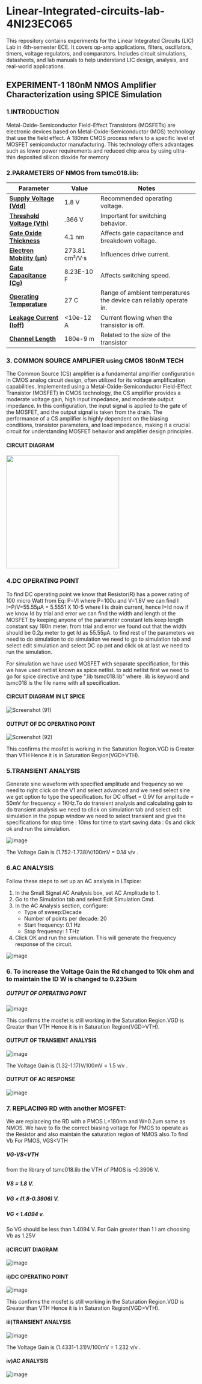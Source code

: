 # Linear-Integrated-circuits-lab-4NI23EC065
This repository contains experiments for the Linear Integrated Circuits (LIC) Lab in 4th-semester ECE. It covers op-amp applications, filters, oscillators, timers, voltage regulators, and comparators. Includes circuit simulations, datasheets, and lab manuals to help understand LIC design, analysis, and real-world applications.
## EXPERIMENT-1 180nM NMOS Amplifier Characterization using SPICE Simulation
### 1.INTRODUCTION
Metal-Oxide-Semiconductor Field-Effect Transistors (MOSFETs) are electronic devices based on Metal-Oxide-Semiconductor (MOS) technology that use the field effect. A 180nm CMOS process refers to a specific level of MOSFET semiconductor manufacturing. This technology offers advantages such as lower power requirements and reduced chip area by using ultra-thin deposited silicon dioxide for memory
### 2.PARAMETERS OF NMOS from tsmc018.lib:

| Parameter                  | Value                    | Notes                                                                    |
| -------------------------- | ------------------------ | ------------------------------------------------------------------------ |
| **[Supply Voltage (Vdd)](pplx://action/followup)**   | 1.8 V                    | Recommended operating voltage.                                         |
| **[Threshold Voltage (Vth)](pplx://action/followup)** | .366 V              | Important for switching behavior.                                       |
| **[Gate Oxide Thickness](pplx://action/followup)**   | 4.1 nm                  | Affects gate capacitance and breakdown voltage.                           |
| **[Electron Mobility (μn)](pplx://action/followup)** | 273.81 cm²/V·s          | Influences drive current.                                                         |
| **[Gate Capacitance (Cg)](pplx://action/followup)**  | 8.23E-10 F        | Affects switching speed.                                                 |
| **[Operating Temperature](pplx://action/followup)**  |  27 C             | Range of ambient temperatures the device can reliably operate in.         |
| **[Leakage Current (Ioff)](pplx://action/followup)** | <10e-12 A                | Current flowing when the transistor is off.                             |
| **[Channel Length](pplx://action/followup)**         | 180e-9 m                 | Related to the size of the transistor                                    |
### 3. COMMON SOURCE AMPLIFIER using CMOS 180nM TECH
The Common Source (CS) amplifier is a fundamental amplifier configuration in CMOS analog circuit design, often utilized for its voltage amplification capabilities. Implemented using a Metal-Oxide-Semiconductor Field-Effect Transistor (MOSFET) in CMOS technology, the CS amplifier provides a moderate voltage gain, high input impedance, and moderate output impedance. In this configuration, the input signal is applied to the gate of the MOSFET, and the output signal is taken from the drain. The performance of a CS amplifier is highly dependent on the biasing conditions, transistor parameters, and load impedance, making it a crucial circuit for understanding MOSFET behavior and amplifier design principles.
#### CIRCUIT DIAGRAM
<img src="https://github.com/user-attachments/assets/93230bc0-0532-408f-a659-c1b7883a1c13" width="300" height="300"/>

### 4.DC OPERATING POINT
To find DC operating point we know that Resistor(R) has a power rating of 100 micro Watt from Eq: P=VI where P=100u and V=1.8V we can find I I=P/V=55.55µA = 5.5551 X 10-5 where I is drain current, hence I=Id now if we know Id by trial and error we can find the width and length ot the MOSFET by keeping anyone of the parameter constant lets keep length constant say 180n meter. from trial and error we found out that the width should be 0.2µ meter to get Id as 55.55µA. to find rest of the parameters we need to do simulation to do simulation we need to go to simulation tab and select edit simulation and select DC op pnt and click ok at last we need to run the simulation.

For simulation we have used MOSFET with separate specification, for this we have used netlist known as spice netlist. to add netlist first we need to go for spice directive and type ".lib tsmc018.lib" where .lib is keyword and tsmc018 is the file name with all specification.
#### CIRCUIT DIAGRAM IN LT SPICE
![Screenshot (91)](https://github.com/user-attachments/assets/ed73f70a-655d-4ee8-a057-44dda7496c4b)

#### OUTPUT OF DC OPERATING POINT
![Screenshot (92)](https://github.com/user-attachments/assets/1e1fc722-f884-4c78-bf13-e93906aa3fcd)

This confirms the mosfet is working in the Saturation Region.VGD is Greater than VTH Hence it is in Saturation Region(VGD>VTH).
### 5.TRANSIENT ANALYSIS
Generate sine waveform with specified amplitude and frequency so we need to right click on the V1 and select advanced and we need select sine we get option to type the specification. for DC offset = 0.9V for amplitude = 50mV for frequency = 1KHz.To do transient analysis and calculating gain to do transient analysis we need to click on simulation tab and select edit simulation in the popup window we need to select transient and give the specifications for stop time : 10ms for time to start saving data : 0s and click ok and run the simulation.

![image](https://github.com/user-attachments/assets/07d8f6ef-8180-4f5e-a821-3760ef7990e1)

The Voltage Gain is (1.752-1.738)V/100mV = 0.14 v/v .
### 6.AC ANALYSIS

Follow these steps to set up an AC analysis in LTspice:
1. In the Small Signal AC Analysis box, set AC Amplitude to 1.
2. Go to the Simulation tab and select Edit Simulation Cmd.
3. In the AC Analysis section, configure:
   - Type of sweep:Decade  
   - Number of points per decade: 20  
   - Start frequency: 0.1 Hz  
   - Stop frequency: 1 THz  
4. Click OK and run the simulation.
This will generate the frequency response of the circuit.

![image](https://github.com/user-attachments/assets/e48da286-d4d5-48ae-b589-f37fda919bc5)

### 6. To increase the Voltage Gain the Rd changed to 10k ohm and to maintain the ID W is changed to 0.235um 
##### OUTPUT OF OPERATING POINT

![image](https://github.com/user-attachments/assets/37d72449-a1fd-4d96-8d69-6fdafb020f98)

This confirms the mosfet is still working in the Saturation Region.VGD is Greater than VTH Hence it is in Saturation Region(VGD>VTH).

#### OUTPUT OF TRANSIENT ANALYSIS
![image](https://github.com/user-attachments/assets/991e23cb-68f2-42f5-a55f-db2073a15873)

The Voltage Gain is (1.32-1.17)V/100mV = 1.5 v/v .
#### OUTPUT OF AC RESPONSE
![image](https://github.com/user-attachments/assets/dab62bd2-792d-4fde-8df9-eeb140a7bd01)
### 7. REPLACING RD with another MOSFET:
 We are replaceing the RD with a PMOS L=180nm and W=0.2um same as NMOS. We have to fix the correct biasing voltage for PMOS to operate as the Resistor and also maintain the saturation region of NMOS also.To find Vb
 For PMOS, VGS<VTH
   ##### VG-VS<VTH
   from the library of tsmc018.lib the VTH of PMOS is -0.3906 V.
 #####  VS = 1.8 V.
   ##### VG < (1.8-0.3906) V.
  ##### VG < 1.4094 v.
   So VG should be less than 1.4094 V. For Gain greater than 1 I am choosing Vb as 1.25V
#### i)CIRCUIT DIAGRAM
![image](https://github.com/user-attachments/assets/1a728d3d-2c45-441d-86e7-3e6ef010c742)

#### ii)DC OPERATING POINT
![image](https://github.com/user-attachments/assets/0b16da59-ee5f-48fd-9795-09c789362bc4)

This confirms the mosfet is still working in the Saturation Region.VGD is Greater than VTH Hence it is in Saturation Region(VGD>VTH).
#### iii)TRANSIENT ANALYSIS
![image](https://github.com/user-attachments/assets/7603e0e4-ec9d-4d35-9741-c144d3a23299)

The Voltage Gain is (1.4331-1.31)V/100mV = 1.232 v/v .
#### iv)AC ANALYSIS
![image](https://github.com/user-attachments/assets/0e88e620-960c-46b1-bd4f-bc21f8f7b084)


   
